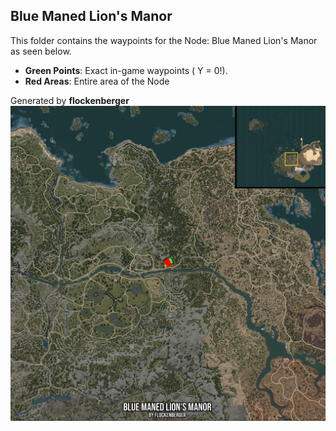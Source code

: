## Blue Maned Lion's Manor
This folder contains the waypoints for the Node: Blue Maned Lion's Manor as seen below.

- **Green Points**: Exact in-game waypoints ( Y = 0!).
- **Red Areas**: Entire area of the Node

Generated by **flockenberger**
![by_flockenberger](./Preview.webp)